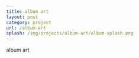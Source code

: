 ```yaml
---
title: album art
layout: post
category: project
url: /album-art
splash: /img/projects/album-art/album-splash.png
---
```


album art